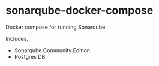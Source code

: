# sonarqube-docker-compose
Docker compose for running Sonarqube

Includes,
 - Sonarqube Community Edition
 - Postgres DB
